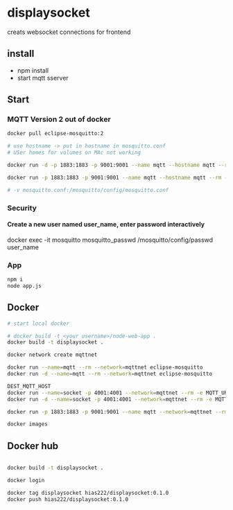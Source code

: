 # displaysocket

creats websocket connections for frontend

## install

* npm install
* start mqtt sserver

## Start

### MQTT Version 2 out of docker

```bash
docker pull eclipse-mosquitto:2 

# use hostname -> put in hostname in mosquitto.conf
# USer homes for volumes on MAc not working

docker run -d -p 1883:1883 -p 9001:9001 --name mqtt --hostname mqtt --rm -v /tmp/mosquitto:/mosquitto/config eclipse-mosquitto:2

docker run -p 1883:1883 -p 9001:9001 --name mqtt --hostname mqtt --rm -v /tmp/mosquitto:/mosquitto/config eclipse-mosquitto:2

# -v mosquitto.conf:/mosquitto/config/mosquitto.conf

```

### Security 

#### Create a new user named user_name, enter password interactively

docker exec -it mosquitto mosquitto_passwd /mosquitto/config/passwd user_name

### App

```bash
npm i
node app.js
```

## Docker

```bash
# start local docker

# docker build -t <your username>/node-web-app . 
docker build -t displaysocket .

docker network create mqttnet

docker run --name=mqtt --rm --network=mqttnet eclipse-mosquitto
docker run -d --name=mqtt --rm --network=mqttnet eclipse-mosquitto

DEST_MQTT_HOST
docker run --name=socket -p 4001:4001 --network=mqttnet --rm -e MQTT_URL=mqtt://mqtt displaysocket
docker run -d --name=socket -p 4001:4001 --network=mqttnet --rm -e MQTT_URL=mqtt://mqtt displaysocket

docker run -p 1883:1883 -p 9001:9001 --name mqtt --network=mqttnet --rm -v mosquitto:/mosquitto/config eclipse-mosquitto:2

docker images
```

## Docker hub

```bash

docker build -t displaysocket .

docker login

docker tag displaysocket hias222/displaysocket:0.1.0
docker push hias222/displaysocket:0.1.0

```
